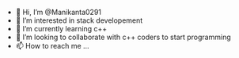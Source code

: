- 👋 Hi, I’m @Manikanta0291
- 👀 I’m interested in stack developement 
- 🌱 I’m currently learning c++
- 💞️ I’m looking to collaborate with c++ coders to start programming 
- 📫 How to reach me ...

<!---
Manikanta0291/Manikanta0291 is a ✨ special ✨ repository because its `README.md` (this file) appears on your GitHub profile.
You can click the Preview link to take a look at your changes.
--->
